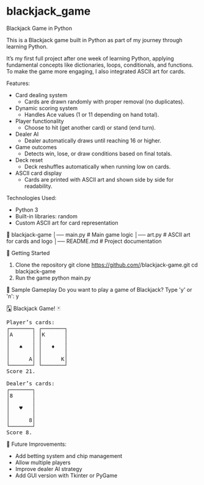 # blackjack_game
Blackjack Game in Python

This is a Blackjack game built in Python as part of my journey through learning Python.

It’s my first full project after one week of learning Python, applying fundamental concepts like dictionaries, loops, conditionals, and functions. To make the game more engaging, I also integrated ASCII art for cards.

Features:
* Card dealing system
    - Cards are drawn randomly with proper removal (no duplicates).
* Dynamic scoring system
    - Handles Ace values (1 or 11 depending on hand total).
* Player functionality
    - Choose to hit (get another card) or stand (end turn).
* Dealer AI
    - Dealer automatically draws until reaching 16 or higher.
* Game outcomes
    - Detects win, lose, or draw conditions based on final totals.
* Deck reset
    - Deck reshuffles automatically when running low on cards.
* ASCII card display
    - Cards are printed with ASCII art and shown side by side for readability.

Technologies Used:
* Python 3
* Built-in libraries: random
* Custom ASCII art for card representation

📁 blackjack-game
│── main.py         # Main game logic
│── art.py          # ASCII art for cards and logo
│── README.md       # Project documentation

🚀 Getting Started
1. Clone the repository
    git clone https://github.com/<your-username>/blackjack-game.git
    cd blackjack-game
2. Run the game
    python main.py

📸 Sample Gameplay
Do you want to play a game of Blackjack? Type 'y' or 'n': y

🂡  Blackjack Game!  🃏

<pre>
Player’s cards:
┌───────┐ ┌───────┐
│A      │ │K      │
│       │ │       │
│   ♠   │ │   ♦   │
│       │ │       │
│      A│ │      K│
└───────┘ └───────┘
Score 21.

Dealer’s cards:
┌───────┐
│8      │
│       │
│   ♥   │
│       │
│      8│
└───────┘
Score 8.
</pre>
📌 Future Improvements:
* Add betting system and chip management
* Allow multiple players
* Improve dealer AI strategy
* Add GUI version with Tkinter or PyGame
